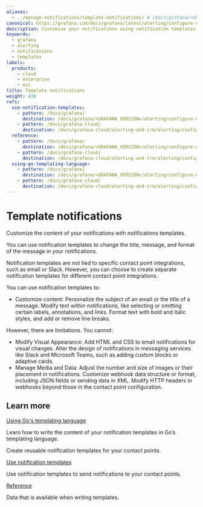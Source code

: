 ```yaml
---
aliases:
  - ../manage-notifications/template-notifications/ # /docs/grafana/<GRAFANA_VERSION>/alerting/manage-notifications/template-notifications/
canonical: https://grafana.com/docs/grafana/latest/alerting/configure-notifications/template-notifications/
description: Customize your notifications using notification templates
keywords:
  - grafana
  - alerting
  - notifications
  - templates
labels:
  products:
    - cloud
    - enterprise
    - oss
title: Template notifications
weight: 430
refs:
  use-notification-templates:
    - pattern: /docs/grafana/
      destination: /docs/grafana/<GRAFANA_VERSION>/alerting/configure-notifications/template-notifications/use-notification-templates/
    - pattern: /docs/grafana-cloud/
      destination: /docs/grafana-cloud/alerting-and-irm/alerting/configure-notifications/template-notifications/use-notification-templates/
  reference:
    - pattern: /docs/grafana/
      destination: /docs/grafana/<GRAFANA_VERSION>/alerting/configure-notifications/template-notifications/reference/
    - pattern: /docs/grafana-cloud/
      destination: /docs/grafana-cloud/alerting-and-irm/alerting/configure-notifications/template-notifications/reference/
  using-go-templating-language:
    - pattern: /docs/grafana/
      destination: /docs/grafana/<GRAFANA_VERSION>/alerting/configure-notifications/template-notifications/templating-language/
    - pattern: /docs/grafana-cloud/
      destination: /docs/grafana-cloud/alerting-and-irm/alerting/configure-notifications/template-notifications/templating-language/
---
```


# Template notifications

Customize the content of your notifications with notifications templates.

You can use notification templates to change the title, message, and format of the message in your notifications.

Notification templates are not tied to specific contact point integrations, such as email or Slack. However, you can choose to create separate notification templates for different contact point integrations.

You can use notification templates to:

- Customize content: Personalize the subject of an email or the title of a message. Modify text within notifications, like selecting or omitting certain labels, annotations, and links. Format text with bold and italic styles, and add or remove line breaks.

However, there are limitations. You cannot:

- Modify Visual Appearance: Add HTML and CSS to email notifications for visual changes. Alter the design of notifications in messaging services like Slack and Microsoft Teams, such as adding custom blocks or adaptive cards.
- Manage Media and Data: Adjust the number and size of images or their placement in notifications. Customize webhook data structure or format, including JSON fields or sending data in XML. Modify HTTP headers in webhooks beyond those in the contact point configuration.

## Learn more

[Using Go's templating language](ref:using-go-templating-language)

Learn how to write the content of your notification templates in Go’s templating language.

Create reusable notification templates for your contact points.

[Use notification templates](ref:use-notification-templates)

Use notification templates to send notifications to your contact points.

[Reference](ref:reference)

Data that is available when writing templates.
